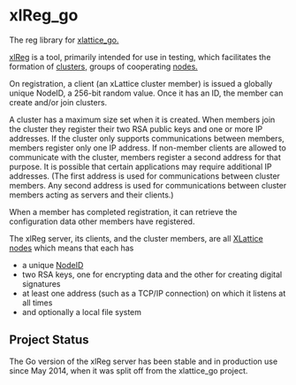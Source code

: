 <h1 class="libTop">xlReg_go</h1>

The reg library for [xlattice_go.](https://jddixon.github.io/xlattice_go)

[xlReg](xlReg.html) is a tool, primarily intended for use in testing,
which facilitates the formation of 
[clusters,](https://jddixon.github.io/xlCluster_go)
groups of cooperating 
[nodes.](https://jddixon.github.io/xlNode_go)

On registration, a client (an xLattice cluster member)
is issued a globally unique NodeID, a 256-bit random value.
Once it has an ID, the member can create and/or join clusters.  

A cluster has
a maximum size set when it is created.  When members join the cluster they
register their two RSA public keys and one or more IP addresses.
If the cluster only supports communications between members, members
register only one IP address.  If non-member clients are allowed to
communicate with the cluster, members register a second address for
that purpose.  It is possible that certain applications may require 
additional IP addresses.  (The first address is used for communications
between cluster members.  Any second address is used for communications
between cluster members acting as servers and their clients.)

When a member has completed registration, it can retrieve
the configuration data other members have registered.

The xlReg server, its clients, and the cluster members, are all
[XLattice nodes](https://jddixon.github.io/xlattice_go/node.html)
which means that each has 

* a unique [NodeID](https://jddixon.github.io/xlNodeID_go)
* two RSA keys, one for encrypting data and the other for creating
  digital signatures
* at least one address (such as a TCP/IP connection) on which it 
  listens at all times
* and optionally a local file system

## Project Status

The Go version of the xlReg server has been stable and in production
use since May 2014, when it was split off from the xlattice_go project.

